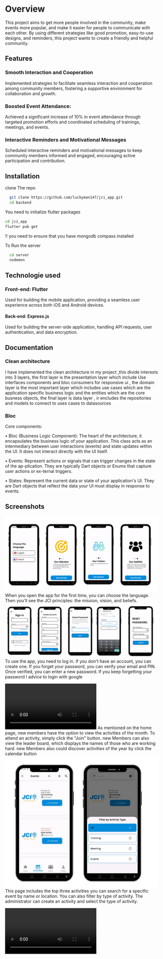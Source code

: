 


# Overview

This project aims to get more people involved in the community, make events more popular, and make it easier for people to communicate with each other. By using different strategies like good promotion, easy-to-use designs, and reminders, this project wants to create a friendly and helpful community.
## Features
### Smooth Interaction and Cooperation
 Implemented strategies to facilitate seamless interaction and cooperation among community members, fostering a supportive environment for collaboration and growth.

### Boosted Event Attendance:
 Achieved a significant increase of 10% in event attendance through targeted promotion efforts and coordinated scheduling of trainings, meetings, and events.


### Interactive Reminders and Motivational Messages

Scheduled interactive reminders and motivational messages to keep community members informed and engaged, encouraging active participation and contribution.


## Installation


 clone The repo
```bash
  git clone https://github.com/luckyman147/jci_app.git
  cd backend
```

You need to initialize flutter packages
```bash
cd jci_app
flutter pub get 
```

!! you need to ensure that you have mongodb compass installed 

To Run the server
```bash
  cd server 
  nodemon 
```









## Technologie used

### Front-end: Flutter 
Used for building the mobile application, providing a seamless user experience across both iOS and Android devices.
#### Back-end: Express.js
Used for building the server-side application, handling API requests, user authentication, and data encryption.


## Documentation

### Clean architecture 
I have implemented the clean architecture in my project ,this divide interests  into 3 layers, the first layer is the presentation layer which include Use interfaces components and bloc consumers for responsive ui , the domain layer is the most important layer which includes use cases which are the application specific business logic and the entities which are the core busness objects, the final layer is data layer , ir encludes the repositories and models to connect to uses cases to datasources

### Bloc 

Core components: 

•	Bloc (Business Logic Component): The heart of the architecture, it encapsulates the business logic of your application. This class acts as an intermediary between user interactions (events) and state updates within the UI. It does not interact directly with the UI itself.

•	Events: Represent actions or signals that can trigger changes in the state of the ap-plication. They are typically Dart objects or Enums that capture user actions or ex-ternal triggers.

•	States: Represent the current data or state of your application's UI. They are Dart objects that reflect the data your UI must display in response to events. 

## Screenshots

![App Screenshot](implementation/Image4.png)
When you open the app for the first time, you can choose the language. Then you'll see the JCI principles: the mission, vision, and beliefs. 
![App Screenshot](implementation/Image1.png)
To use the app, you need to log in. If you don't have an account, you can create one. If you forget your password, you can verify your email and PIN. Once verified, you can enter a new password.
If you keep forgetting your password I advice to login with google


![App Home page](https://github.com/luckyman147/jci_app/blob/testing/implementation/M%C3%A9dia1.mov)
As mentioned on the home page,  new members have the option to view the activities of the month. To attend an activity, simply click the "Join" button. new Members can also view the leader board, which displays the names of those who are working hard. new Members also could discover activities of the year by click the calendar button
![App Screenshot](implementation/Image6.png)
This page includes the top three activities you can search for a specific event by name or location. You can also filter by type of activity. The administrator can create an activity and select the type of activity. 

![How to create an event](https://github.com/luckyman147/jci_app/blob/testing/implementation/M%C3%A9dia2.mov)

